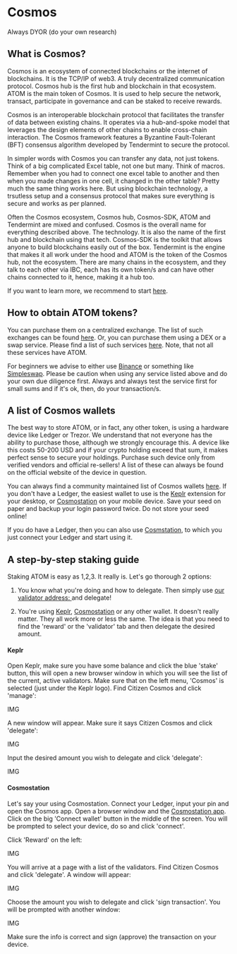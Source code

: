 # Cosmos

Always DYOR (do your own research)

## What is Cosmos?
Cosmos is an ecosystem of connected blockchains or the internet of blockchains. It is the TCP/IP of web3. A truly decentralized communication protocol. Cosmos hub is the first hub and blockchain in that ecosystem. ATOM is the main token of Cosmos. It is used to help secure the network, transact, participate in governance and can be staked to receive rewards.

Cosmos is an interoperable blockchain protocol that facilitates the transfer of data between existing chains. It operates via a hub-and-spoke model that leverages the design elements of other chains to enable cross-chain interaction. The Cosmos framework features a Byzantine Fault-Tolerant (BFT) consensus algorithm developed by Tendermint to secure the protocol.

In simpler words with Cosmos you can transfer any data, not just tokens. Think of a big complicated Excel table, not one but many. Think of macros. Remember when you had to connect one excel table to another and then when you made changes in one cell, it changed in the other table? Pretty much the same thing works here. But using blockchain technology, a trsutless setup and a consensus protocol that makes sure everything is secure and works as per planned.

Often the Cosmos ecosystem, Cosmos hub, Cosmos-SDK, ATOM and Tendermint are mixed and confused. Cosmos is the overall name for everything described above. The technology. It is also the name of the first hub and blockchain using that tech. Cosmos-SDK is the toolkit that allows anyone to build blockchains easily out of the box. Tendermint is the engine that makes it all work under the hood and ATOM is the token of the Cosmos hub, not the ecosystem. There are many chains in the ecosystem, and they talk to each other via IBC, each has its own token/s and can have other chains connected to it, hence, making it a hub too.

If you want to learn more, we recommend to start [here](https://cosmos.network/intro).

## How to obtain ATOM tokens?
You can purchase them on a centralized exchange. The list of such exchanges can be found [here](https://www.coingecko.com/en/coins/cosmos#markets). Or, you can purchase them using a DEX or a swap service. Please find a list of such services [here](https://github.com/serejandmyself/cryptowiki/blob/master/cryptowiki.md#no-kycaml). Note, that not all these services have ATOM.

For beginners we advise to either use [Binance](https://www.binance.com/en/trade/ATOM_BTC) or something like [Simpleswap](https://simpleswap.io/). Please be caution when using any service listed above and do your own due diligence first. Always and always test the service first for small sums and if it's ok, then, do your transaction/s.

## A list of Cosmos wallets
The best way to store ATOM, or in fact, any other token, is using a hardware device like Ledger or Trezor. We understand that not everyone has the ability to purchase those, although we strongly encourage this. A device like this costs 50-200 USD and if your crypto holding exceed that sum, it makes perfect sense to secure your holdings. Purchase such device only from verified vendors and official re-sellers! A list of these can always be found on the official website of the device in question.

You can always find a community maintained list of Cosmos wallets [here](https://forum.cosmos.network/t/delegators-cosmos-tendermint-guides-wallets-explorers-tools/2168). If you don't have a Ledger, the easiest wallet to use is the [Keplr](https://chrome.google.com/webstore/detail/keplr/dmkamcknogkgcdfhhbddcghachkejeap?hl=en) extension for your desktop, or [Cosmostation](https://play.google.com/store/apps/details?id=wannabit.io.cosmostaion) on your mobile device. Save your seed on paper and backup your login password twice. Do not store your seed online!

If you do have a Ledger, then you can also use [Cosmstation](https://www.cosmostation.io/), to which you just connect your Ledger and start using it.

## A step-by-step staking guide
Staking ATOM is easy as 1,2,3. It really is. Let's go thorough 2 options:

1) You know what you're doing and how to delegate. Then simply use [our validator address: ]() and delegate!

2) You're using [Keplr](https://github.com/citizen-cosmos/Staking/blob/main/Cosmos.md#keplr), [Cosmostation](https://github.com/citizen-cosmos/Staking/blob/main/Cosmos.md#cosmostation) or any other wallet. It doesn't really matter. They all work more or less the same. The idea is that you need to find the 'reward' or the 'validator' tab and then delegate the desired amount.

#### Keplr
Open Keplr, make sure you have some balance and click the blue 'stake' button, this will open a new browser window in which you will see the list of the current, active validators. Make sure that on the left menu, 'Cosmos' is selected (just under the Keplr logo). Find Citizen Cosmos and click 'manage':

IMG

A new window will appear. Make sure it says Citizen Cosmos and click 'delegate':

IMG

Input the desired amount you wish to delegate and click 'delegate':

IMG

#### Cosmostation
Let's say your using Cosmostation. Connect your Ledger, input your pin and open the Cosmos app. Open a browser window and the [Cosmostation app](). Click on the big 'Connect wallet' button in the middle of the screen. You will be prompted to select your device, do so and click 'connect'.

Click 'Reward' on the left:

IMG

You will arrive at a page with a list of the validators. Find Citizen Cosmos and click 'delegate'. A window will appear:

IMG

Choose the amount you wish to delegate and click 'sign transaction'. You will be prompted with another window:

IMG

Make sure the info is correct and sign (approve) the transaction on your device.

